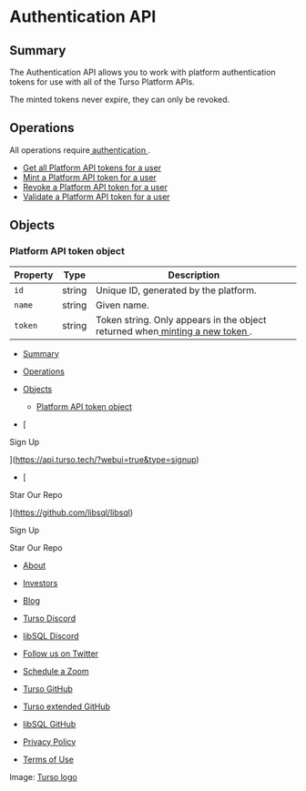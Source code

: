 # Authentication API

## Summary​

The Authentication API allows you to work with platform authentication tokens
for use with all of the Turso Platform APIs.

The minted tokens never expire, they can only be revoked.

## Operations​

All operations require[ authentication ](https://docs.turso.tech/reference/platform-rest-api/#authentication).

- [ Get all Platform API tokens for a user ](https://docs.turso.tech/reference/platform-rest-api/auth/get-tokens-for-user)
- [ Mint a Platform API token for a user ](https://docs.turso.tech/reference/platform-rest-api/auth/mint-token-for-user)
- [ Revoke a Platform API token for a user ](https://docs.turso.tech/reference/platform-rest-api/auth/revoke-token-for-user)
- [ Validate a Platform API token for a user ](https://docs.turso.tech/reference/platform-rest-api/auth/validate-token-for-user)


## Objects​

### Platform API token object​

| Property | Type | Description |
|---|---|---|
|  `id`  | string | Unique ID, generated by the platform. |
|  `name`  | string | Given name. |
|  `token`  | string | Token string. Only appears in the object returned when[ minting a new token ](https://docs.turso.tech/reference/platform-rest-api/auth/mint-token-for-user). |


- [ Summary ](https://docs.turso.tech//reference/platform-rest-api/auth#platform-api-token-object/#summary)
- [ Operations ](https://docs.turso.tech//reference/platform-rest-api/auth#platform-api-token-object/#operations)
- [ Objects ](https://docs.turso.tech//reference/platform-rest-api/auth#platform-api-token-object/#objects)
    - [ Platform API token object ](https://docs.turso.tech//reference/platform-rest-api/auth#platform-api-token-object/#platform-api-token-object)


- [ 

Sign Up




 ](https://api.turso.tech/?webui=true&type=signup)
- [ 

Star Our Repo






 ](https://github.com/libsql/libsql)


Sign Up

Star Our Repo

- [ About ](https://turso.tech/about-us)
- [ Investors ](https://turso.tech/investors)
- [ Blog ](https://blog.turso.tech)


- [ Turso Discord ](https://discord.com/invite/4B5D7hYwub)
- [ libSQL Discord ](https://discord.gg/VzbXemj6Rg)
- [ Follow us on Twitter ](https://twitter.com/tursodatabase)
- [ Schedule a Zoom ](https://calendly.com/d/gt7-bfd-83n/meet-with-chiselstrike)


- [ Turso GitHub ](https://github.com/tursodatabase/)
- [ Turso extended GitHub ](https://github.com/turso-extended/)
- [ libSQL GitHub ](http://github.com/tursodatabase/libsql)


- [ Privacy Policy ](https://turso.tech/privacy-policy)
- [ Terms of Use ](https://turso.tech/terms-of-use)


Image: [ Turso logo ](https://docs.turso.tech/img/turso.svg)